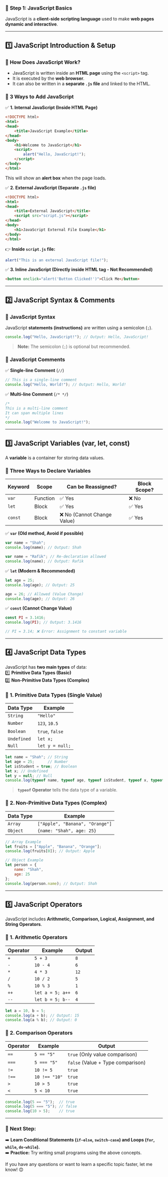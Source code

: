 ### 🚀 **Step 1: JavaScript Basics**  

JavaScript is a **client-side scripting language** used to make **web pages dynamic and interactive**.  

---

## **1️⃣ JavaScript Introduction & Setup**
### 🔹 **How Does JavaScript Work?**  
- JavaScript is written inside an **HTML page** using the `<script>` tag.  
- It is executed by the **web browser**.  
- It can also be written in a **separate `.js` file** and linked to the HTML.  

### 🔹 **3 Ways to Add JavaScript**  
✅ **1. Internal JavaScript (Inside HTML Page)**  
```html
<!DOCTYPE html>
<html>
<head>
    <title>JavaScript Example</title>
</head>
<body>
    <h1>Welcome to JavaScript</h1>
    <script>
        alert("Hello, JavaScript!");
    </script>
</body>
</html>
```
This will show an **alert box** when the page loads.

✅ **2. External JavaScript (Separate `.js` file)**
```html
<!DOCTYPE html>
<html>
<head>
    <title>External JavaScript</title>
    <script src="script.js"></script>
</head>
<body>
    <h1>JavaScript External File Example</h1>
</body>
</html>
```
👉 **Inside `script.js` file:**
```js
alert("This is an external JavaScript file!");
```

✅ **3. Inline JavaScript (Directly inside HTML tag - Not Recommended)**
```html
<button onclick="alert('Button Clicked!')">Click Me</button>
```

---

## **2️⃣ JavaScript Syntax & Comments**
### 🔹 **JavaScript Syntax**
JavaScript **statements (instructions)** are written using a semicolon (`;`).  
```js
console.log("Hello, JavaScript!"); // Output: Hello, JavaScript!
```
> **Note:** The semicolon (`;`) is optional but recommended.

### 🔹 **JavaScript Comments**
✅ **Single-line Comment** (`//`)
```js
// This is a single-line comment
console.log("Hello, World!"); // Output: Hello, World!
```
✅ **Multi-line Comment** (`/* */`)
```js
/*  
This is a multi-line comment  
It can span multiple lines  
*/
console.log("Welcome to JavaScript!");
```

---

## **3️⃣ JavaScript Variables (var, let, const)**
A **variable** is a container for storing data values.  

### 🔹 **Three Ways to Declare Variables**  
| Keyword | Scope | Can be Reassigned? | Block Scope? |
|---------|-------|-------------------|--------------|
| `var`   | Function | ✅ Yes | ❌ No |
| `let`   | Block | ✅ Yes | ✅ Yes |
| `const` | Block | ❌ No (Cannot Change Value) | ✅ Yes |

✅ **`var` (Old method, Avoid if possible)**  
```js
var name = "Shah";
console.log(name); // Output: Shah

var name = "Rafik"; // Re-declaration allowed
console.log(name); // Output: Rafik
```

✅ **`let` (Modern & Recommended)**
```js
let age = 25;
console.log(age); // Output: 25

age = 26; // Allowed (Value Change)
console.log(age); // Output: 26
```

✅ **`const` (Cannot Change Value)**
```js
const PI = 3.1416;
console.log(PI); // Output: 3.1416

// PI = 3.14; ❌ Error: Assignment to constant variable
```

---

## **4️⃣ JavaScript Data Types**
JavaScript has **two main types** of data:  
1️⃣ **Primitive Data Types (Basic)**  
2️⃣ **Non-Primitive Data Types (Complex)**  

### 🔹 **1. Primitive Data Types (Single Value)**
| Data Type | Example |
|-----------|---------|
| `String` | `"Hello"` |
| `Number` | `123`, `10.5` |
| `Boolean` | `true`, `false` |
| `Undefined` | `let x;` |
| `Null` | `let y = null;` |

```js
let name = "Shah"; // String
let age = 25;      // Number
let isStudent = true; // Boolean
let x; // Undefined
let y = null; // Null
console.log(typeof name, typeof age, typeof isStudent, typeof x, typeof y);
```
> **`typeof` Operator** tells the data type of a variable.

### 🔹 **2. Non-Primitive Data Types (Complex)**
| Data Type | Example |
|-----------|---------|
| `Array` | `["Apple", "Banana", "Orange"]` |
| `Object` | `{name: "Shah", age: 25}` |

```js
// Array Example
let fruits = ["Apple", "Banana", "Orange"];
console.log(fruits[0]); // Output: Apple

// Object Example
let person = {
    name: "Shah",
    age: 25
};
console.log(person.name); // Output: Shah
```

---

## **5️⃣ JavaScript Operators**
JavaScript includes **Arithmetic, Comparison, Logical, Assignment, and String Operators**.

### 🔹 **1. Arithmetic Operators**
| Operator | Example | Output |
|----------|---------|--------|
| `+` | `5 + 3` | `8` |
| `-` | `10 - 4` | `6` |
| `*` | `4 * 3` | `12` |
| `/` | `10 / 2` | `5` |
| `%` | `10 % 3` | `1` |
| `++` | `let a = 5; a++` | `6` |
| `--` | `let b = 5; b--` | `4` |

```js
let a = 10, b = 5;
console.log(a + b); // Output: 15
console.log(a % b); // Output: 0
```

### 🔹 **2. Comparison Operators**
| Operator | Example | Output |
|----------|---------|--------|
| `==` | `5 == "5"` | `true` (Only value comparison) |
| `===` | `5 === "5"` | `false` (Value + Type comparison) |
| `!=` | `10 != 5` | `true` |
| `!==` | `10 !== "10"` | `true` |
| `>` | `10 > 5` | `true` |
| `<` | `5 < 10` | `true` |

```js
console.log(5 == "5");  // true
console.log(5 === "5"); // false
console.log(10 > 5);    // true
```

---

### 🎯 **Next Step:**  
➡️ **Learn Conditional Statements (`if-else`, `switch-case`) and Loops (`for`, `while`, `do-while`).**  
➡️ **Practice:** Try writing small programs using the above concepts.  

If you have any questions or want to learn a specific topic faster, let me know! 😊
